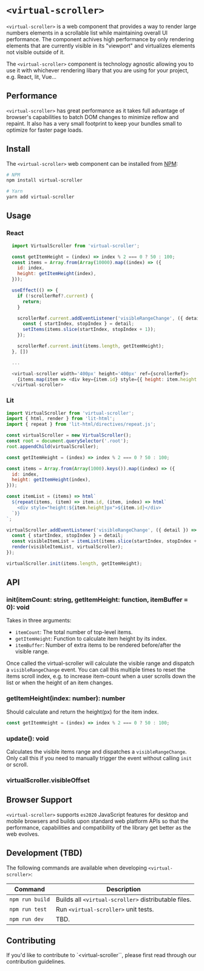 # `<virtual-scroller>`

`<virtual-scroller>` is a web component that provides a way to render large numbers elements in a scrollable list
while maintaining overall UI performance. The component achives high performance by only rendering elements
that are currently visible in its "viewport" and virtualizes elements not visible outside of it.

The `<virtual-scroller>` component is technology agnostic allowing you to use it with whichever rendering libary
that you are using for your project, e.g. React, lit, Vue...

## Performance
`<virtual-scroller>` has great performance as it takes full advantage of browser's capabilities to batch DOM changes to minimize reflow and repaint. It also has a very small footprint to keep your bundles small to optimize for faster page loads.

## Install

The `<virtual-scroller>` web component can be installed from [NPM](https://npmjs.org):

```sh
# NPM
npm install virtual-scroller

# Yarn
yarn add virtual-scroller

```

## Usage

### React
```js
  import VirtualScroller from 'virtual-scroller';

  const getItemHeight = (index) => index % 2 === 0 ? 50 : 100;
  const items = Array.from(Array(10000).map((index) => ({
    id: index,
    height: getItemHeight(index),
  }));

  useEffect(() => {
    if (!scrollerRef?.current) {
      return;
    }

    scrollerRef.current.addEventListener('visibleRangeChange', ({ detail }) => {
      const { startIndex, stopIndex } = detail;
      setItems(items.slice(startIndex, stopIndex + 1));
    });

    scrollerRef.current.init(items.length, getItemHeight);
  }, [])

  ...

  <virtual-scroller width='400px' height='400px' ref={scrollerRef}>
    {items.map(item => <div key={item.id} style={{ height: item.height }}>{item.id}</div>)}
  </virtual-scroller>
```

### Lit
```js
import VirtualScroller from 'virtual-scroller';
import { html, render } from 'lit-html';
import { repeat } from 'lit-html/directives/repeat.js';

const virtualScroller = new VirtualScroller();
const root = document.querySelector('.root');
root.appendChild(virtualScroller);

const getItemHeight = (index) => index % 2 === 0 ? 50 : 100;

const items = Array.from(Array(1000).keys()).map((index) => ({
  id: index,
  height: getItemHeight(index),
}));

const itemList = (items) => html`
  ${repeat(items, (item) => item.id, (item, index) => html`
    <div style="height:${item.height}px">${item.id}</div>
  `)}
`;

virtualScroller.addEventListener('visibleRangeChange', ({ detail }) => {
  const { startIndex, stopIndex } = detail;
  const visibleItemList = itemList(items.slice(startIndex, stopIndex + 1));
  render(visibleItemList, virtualScroller);
});

virtualScroller.init(items.length, getItemHeight);
```

## API
### init(itemCount: string, getItemHeight: function, itemBuffer = 0): void
Takes in three arguments:
- `itemCount`: The total number of top-level items.
- `getItemHeight`: Function to calculate item height by its index.
- `itemBuffer`: Number of extra items to be rendered before/after the visible range.

Once called the virtual-scroller will calculate the visible range and dispatch a `visibleRangeChange` event. You can call this multiple times to reset the items scroll index, e.g. to increase item-count when a user scrolls down the list or when the height of an item changes.

### getItemHeight(index: number): number
Should calculate and return the height(px) for the item index.
```js
const getItemHeight = (index) => index % 2 === 0 ? 50 : 100;
```

### update(): void
Calculates the visible items range and dispatches a `visibleRangeChange`. Only call this if you need to manually trigger the event without calling `init` or scroll.

### virtualScroller.visibleOffset

## Browser Support

`<virtual-scroller>` supports `es2020` JavaScript features for desktop and
mobile browsers and builds upon standard web platform APIs so that the performance,
capabilities and compatibility of the library get better as the web evolves.

## Development (TBD)

The following commands are available when developing `<virtual-scroller>`:

Command                         | Description
------------------------------- | -----------
`npm run build`                 | Builds all `<virtual-scroller>` distributable files.
`npm run test`                  | Run `<virtual-scroller>` unit tests.
`npm run dev`                   | TBD.

## Contributing
If you'd like to contribute to `<virtual-scroller``, please first read through our contribution guidelines.